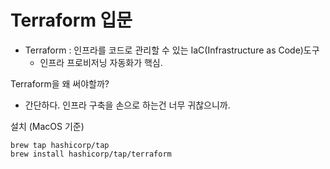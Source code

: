Terraform 입문
=====================
* Terraform : 인프라를 코드로 관리할 수 있는 IaC(Infrastructure as Code)도구
    * 인프라 프로비저닝 자동화가 핵심.

Terraform을 왜 써야할까?
* 간단하다. 인프라 구축을 손으로 하는건 너무 귀찮으니까.

설치 (MacOS 기준)
```
brew tap hashicorp/tap
brew install hashicorp/tap/terraform
```
